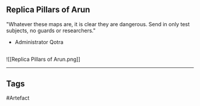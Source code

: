 ## Replica Pillars of Arun
"Whatever these maps are, it is clear they are dangerous. Send in only test subjects, no guards or researchers."
- Administrator Qotra
## 
![[Replica Pillars of Arun.png]]

---
## Tags
#Artefact